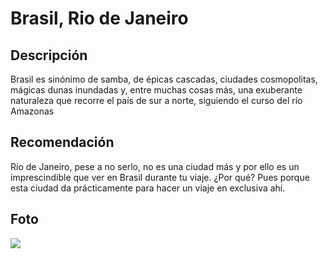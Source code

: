 # Brasil, Rio de Janeiro

## Descripción
Brasil es sinónimo de samba, de épicas cascadas, ciudades cosmopolitas, mágicas dunas inundadas y, entre muchas cosas más, una exuberante naturaleza que recorre el país de sur a norte, siguiendo el curso del río Amazonas

## Recomendación
Río de Janeiro, pese a no serlo, no es una ciudad más y por ello es un imprescindible que ver en Brasil durante tu viaje. ¿Por qué? Pues porque esta ciudad da prácticamente para hacer un viaje en exclusiva ahí.

## Foto
![](https://media.iatiseguros.com/wp-content/uploads/2021/12/16093310/lugares-que-ver-en-brasil-1.jpg)
